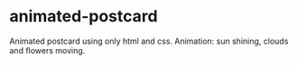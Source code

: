 # animated-postcard
Animated postcard using only html and css. Animation: sun shining, clouds and flowers moving. 
